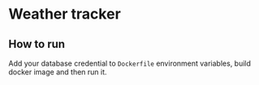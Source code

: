 # Weather tracker
## How to run
Add your database credential to ```Dockerfile``` environment variables, build docker image and then run it.